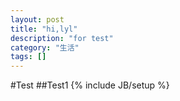 ```yaml
---
layout: post
title: "hi,lyl"
description: "for test"
category: "生活" 
tags: []
---
```

#Test
##Test1
{% include JB/setup %}

